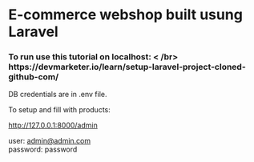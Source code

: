 <h1>E-commerce webshop built usung Laravel</h1>

<h3>To run use this tutorial on localhost: < /br> https://devmarketer.io/learn/setup-laravel-project-cloned-github-com/</h3>

DB credentials are in .env file.

To setup and fill with products:

http://127.0.0.1:8000/admin

user: admin@admin.com
</br>
password: password
